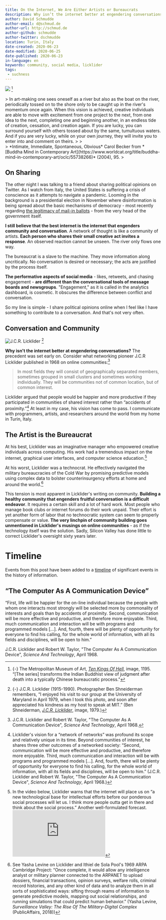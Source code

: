 ```yaml
---
title: On the Internet, We Are Either Artists or Bureaucrats
description: Why isn’t the internet better at engendering conversations?
author: David Schmudde
author-email: d@schmud.de
author-url: http://schmud.de
author-github: schmudde
author-twitter: dschmudde
location: Turin, Italy
date-created: 2020-06-23
date-modified: 2020-06-25
date-published: 2020-06-23
in-language: en
keywords: community, social media, licklider
tags:
 - suchness
---
```



![](/img/2020-06-23-internet-community/chushi-10-kings-1195-1.jpg) [^chushi]

[^chushi]: {-} The Metropolitan Museum of Art, *[Ten Kings Of Hell](https://www.metmuseum.org/art/collection/search/44510)*, image, 1195. &ldquo;[The series] transforms the Indian Buddhist view of judgment after death into a typically Chinese bureaucratic process.&rdquo;

<div class="epigraph">
> In art-making one sees oneself as a river but also as the boat on the river, periodically tossed on to the shore only to be caught up in the river's momentum once again. When this vision is achieved, creative individuals are able to move with excitement from one project to the next, from one idea to the next, completing one and beginning another, in an endless tide of creation, cessation, and creation again. If you are lucky, you can surround yourself with others tossed about by the same, tumultuous waters. And if you are very lucky, while on your own journey, they will invite you to enter into and comment on theirs.
>
> <footer>
> *Intimate, Immediate, Spontaneous, Obvious* Carol Becker from *[Buddha Mind in Contemporary Art](https://www.worldcat.org/title/buddha-mind-in-contemporary-art/oclc/55738266)* (2004), 95.
> </footer>
</div>

## On Sharing

The other night I was talking to a friend about sharing political opinions on Twitter. As I watch from Italy, the United States is suffering a crisis of conscience as it attempts to navigate a pandemic. Looming in the background is a presidential election in November where disinformation is being spread about the basic mechanisms of democracy - most recently regarding [the legitimacy of mail-in ballots](https://roguerocket.com/2020/05/27/twitter-fact-checks-trump/) - from the very head of the government itself.

**I still believe that the best internet is the internet that engenders community and conversation**. A network of thought is like a community of artists. **Each person who shares their small creative act invites a response**. An observed reaction cannot be unseen. The river only flows one way.

The bureaucrat is a slave to the machine. They move information along uncritically. No conversation is desired or necessary; the acts are justified by the process itself.

**The performative aspects of social media** - likes, retweets, and chasing engagement - **are different than the conversational tools of message boards and newsgroups**. "Engagement," as it is called in the analytics dashboard, is cosmetic. It obscures the difference between conflict and conversation.

So my line is simple - I share political opinions online when I feel like I have something to contribute to a conversation. And that's not very often.

## Conversation and Community

![J.C.R. Licklider](/img/2020-06-23-internet-community/licklider-shneiderman-1979.jpg) [^licklider-photo]

[^licklider-photo]: {-} J.C.R. Licklider (1915-1990). Photographer Ben Shneiderman remembers, &ldquo;I enjoyed his visit to our group at the University of Maryland in April 1979, when I took this photo, and soon after appreciated his kindness as my host to speak at MIT.&rdquo; (Ben Shneiderman, [*J.C.R. Licklider*](https://computerhistory.org/blog/computer-pioneers-photos-from-the-field/?key=computer-pioneers-photos-from-the-field), image, 1979.)

**Why isn't the internet better at engendering conversations?** The precedent was set early on. Consider what networking pioneer J.C.R Licklider published in 1968 on online communities:[^licklider]

> In most fields they will consist of geographically separated members, sometimes grouped in small clusters and sometimes working individually. They will be communities not of common location, but of common interest.

[^licklider]: J.C.R. Licklider and Robert W. Taylor, "The Computer As A Communication Device", *Science And Technology*, April 1968.

Licklider argued that people would be happier and more productive if they participated in communities of shared interest rather than &ldquo;accidents of proximity.&rdquo;[^licklider-2] At least in my case, his vision has come to pass. I communicate with programmers, artists, and researchers around the world from my home in Turin, Italy.

[^licklider-2]: Licklider's vision for a &ldquo;network of networks&rdquo; was profound its scope and relatively unique in its time. Beyond communities of interest, he shares three other outcomes of a networked society: &ldquo;Second, communication will be more effective and productive, and therefore more enjoyable. Third, much communication and interaction will be with programs and programmed models [...]. And, fourth, there will be plenty of opportunity for everyone to find his calling, for the whole world of information, with all its fields and disciplines, will be open to him.&rdquo; (J.C.R. Licklider and Robert W. Taylor, "The Computer As A Communication Device", *Science And Technology*, April 1968.)

## The Artist is the Bureaucrat

At his best, Licklider was an imaginative manager who empowered creative individuals across computing. His work had a tremendous impact on the internet, graphical user interfaces, and computer science education.[^licklider-video]

[^licklider-video]: In the video below, Licklider warns that the internet will place us on  &ldquo;a new technological base for intellectual efforts before our ponderous social processes will let us. I think more people outta get in there and think about the social process.&rdquo; Another well-formulated forecast. <iframe  src="https://www.youtube.com/embed/GjZ7ktIlSM0?start=1513" frameborder="0" allow="accelerometer; autoplay; encrypted-media; gyroscope; picture-in-picture" allowfullscreen></iframe>

At his worst, Licklider was a technocrat. He effectively navigated the military bureaucracies of the Cold War by promising predictive models using complex data to bolster counterinsurgency efforts at home and around the world.[^levine]

[^levine]: See Yasha Levine on Licklider and Ithiel de Sola Pool's 1969 ARPA Cambridge Project: &ldquo;Once complete, it would allow any intelligence analyst or military planner connected to the ARPANET to upload dossiers, financial transactions, opinion surveys, welfare rolls, criminal record histories, and any other kind of data and to analyze them in all sorts of sophisticated ways: sifting through reams of information to generate predictive models, mapping out social relationships, and running simulations that could predict human behavior.&rdquo; (Yasha Levine, *Surveillance Valley: The Rise Of The Military-Digital Complex* (PublicAffairs, 2018))

This tension is most apparent in Licklider's writing on community. **Building a healthy community that engenders fruitful conversation is a difficult endeavor**. It requires a certain skill and a lot of hard work. Most people who manage book clubs or internet forums do their work unpaid. Their effort is yet another form of labor that no technocratic system can seem to properly compensate or value. **The very linchpin of community building goes unmentioned in Licklider's musings on online communities** - as if the technology itself was the solution. Sadly, Silicon Valley has done little to correct Licklider's oversight sixty years later.

# Timeline

Events from this post have been added to a [timeline](/pages/timeline.html) of significant events in the history of information.

<div class="timeline-item" date-is='April 1968' machine-date='1968-04'>

## &ldquo;The Computer As A Communication Device&rdquo;

&ldquo;First, life will be happier for the on-line individual because the people with whom one interacts most strongly will be selected more by commonality of interests and goals than by accidents of proximity. Second, communication will be more effective and productive, and therefore more enjoyable. Third, much communication and interaction will be with programs and programmed models [...]. And, fourth, there will be plenty of opportunity for everyone to find his calling, for the whole world of information, with all its fields and disciplines, will be open to him.&rdquo;

J.C.R. Licklider and Robert W. Taylor, "The Computer As A Communication Device", *Science And Technology*, April 1968.

</div>
